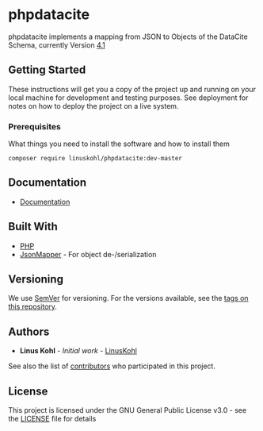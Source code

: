 # phpdatacite

phpdatacite implements a mapping from JSON to Objects of the DataCite Schema, currently Version [4.1](https://schema.datacite.org/meta/kernel-4.1/)

## Getting Started

These instructions will get you a copy of the project up and running on your local machine for development and testing purposes. 
See deployment for notes on how to deploy the project on a live system.

### Prerequisites

What things you need to install the software and how to install them

```
composer require linuskohl/phpdatacite:dev-master
```

## Documentation
* [Documentation](https://github.com/linuskohl/phpdatacite/blob/master/docs/README.md)


## Built With
* [PHP](http://php.net/manual/en/)
* [JsonMapper](https://github.com/cweiske/jsonmapper) - For object de-/serialization

## Versioning

We use [SemVer](http://semver.org/) for versioning. For the versions available, see the [tags on this repository](https://github.com/linuskohl/phpdatacite/tags). 

## Authors

* **Linus Kohl** - *Initial work* - [LinusKohl](https://github.com/LinusKohl)

See also the list of [contributors](https://github.com/linuskohl/phpdatacite/contributors) who participated in this project.

## License

This project is licensed under the GNU General Public License v3.0 - see the [LICENSE](LICENSE) file for details

